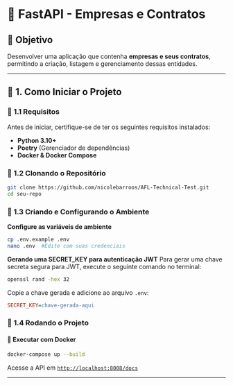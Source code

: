 # 📌 FastAPI - Empresas e Contratos

## 🎯 Objetivo
Desenvolver uma aplicação que contenha **empresas e seus contratos**, permitindo a criação, listagem e gerenciamento dessas entidades.

---

## 🚀 **1. Como Iniciar o Projeto**

### 🔹 **1.1 Requisitos**
Antes de iniciar, certifique-se de ter os seguintes requisitos instalados:
- **Python 3.10+**
- **Poetry** (Gerenciador de dependências)
- **Docker & Docker Compose**

### 🔹 **1.2 Clonando o Repositório**
```bash
git clone https://github.com/nicolebarroos/AFL-Technical-Test.git
cd seu-repo
```

### 🔹 **1.3 Criando e Configurando o Ambiente**
**Configure as variáveis de ambiente**
   ```bash
   cp .env.example .env
   nano .env  #Edite com suas credenciais
   ```
**Gerando uma SECRET_KEY para autenticação JWT**
   Para gerar uma chave secreta segura para JWT, execute o seguinte comando no terminal:
   ```bash
   openssl rand -hex 32
   ```
   Copie a chave gerada e adicione ao arquivo `.env`:
   ```ini
   SECRET_KEY=chave-gerada-aqui
   ```

### 🔹 **1.4 Rodando o Projeto**

#### 🔹 **Executar com Docker**
```bash
docker-compose up --build
```
Acesse a API em [`http://localhost:8008/docs`](http://localhost:8008/docs)

---